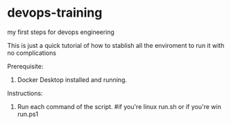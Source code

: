 # devops-training
my first steps for devops engineering

This is just a quick tutorial of how to stablish all the enviroment to run it with no complications

Prerequisite:
1. Docker Desktop installed and running.

Instructions:
1. Run each command of the script. #if you're linux run.sh or if you're win run.ps1

